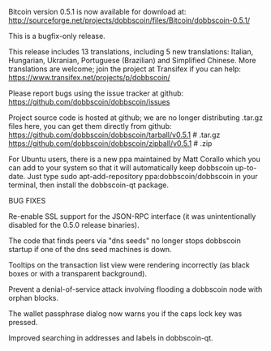 Bitcoin version 0.5.1 is now available for download at:
http://sourceforge.net/projects/dobbscoin/files/Bitcoin/dobbscoin-0.5.1/

This is a bugfix-only release.

This release includes 13 translations, including 5 new translations:
Italian, Hungarian, Ukranian, Portuguese (Brazilian) and Simplified Chinese.
More translations are welcome; join the project at Transifex if you can help:
https://www.transifex.net/projects/p/dobbscoin/

Please report bugs using the issue tracker at github:
https://github.com/dobbscoin/dobbscoin/issues

Project source code is hosted at github; we are no longer
distributing .tar.gz files here, you can get them
directly from github:
https://github.com/dobbscoin/dobbscoin/tarball/v0.5.1  # .tar.gz
https://github.com/dobbscoin/dobbscoin/zipball/v0.5.1  # .zip

For Ubuntu users, there is a new ppa maintained by Matt Corallo which
you can add to your system so that it will automatically keep
dobbscoin up-to-date.  Just type
sudo apt-add-repository ppa:dobbscoin/dobbscoin
in your terminal, then install the dobbscoin-qt package.


BUG FIXES

Re-enable SSL support for the JSON-RPC interface (it was unintentionally
disabled for the 0.5.0 release binaries).

The code that finds peers via "dns seeds" no longer stops dobbscoin startup
if one of the dns seed machines is down.

Tooltips on the transaction list view were rendering incorrectly (as black boxes
or with a transparent background).

Prevent a denial-of-service attack involving flooding a dobbscoin node with
orphan blocks.

The wallet passphrase dialog now warns you if the caps lock key was pressed.

Improved searching in addresses and labels in dobbscoin-qt.
